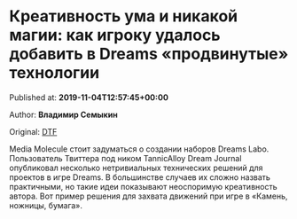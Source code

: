
# Креативность ума и никакой магии: как игроку удалось добавить в Dreams «продвинутые» технологии

Published at: **2019-11-04T12:57:45+00:00**

Author: **Владимир Семыкин**

Original: [DTF](https://dtf.ru/games/79446-kreativnost-uma-i-nikakoy-magii-kak-igroku-udalos-dobavit-v-dreams-prodvinutye-tehnologii)

Media Molecule стоит задуматься о создании наборов Dreams Labo.
Пользователь Твиттера под ником TannicAlloy Dream Journal опубликовал несколько нетривиальных технических решений для проектов в игре Dreams. В большинстве случаев их сложно назвать практичными, но такие идеи показывают неоспоримую креативность автора.
Вот пример решения для захвата движений при игре в «Камень, ножницы, бумага».
